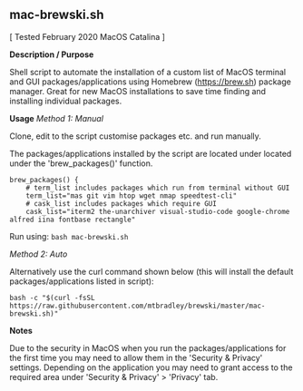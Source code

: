 ## mac-brewski.sh
[ Tested February 2020 MacOS Catalina ]

**Description / Purpose**

Shell script to automate the installation of a custom list of MacOS terminal and GUI packages/applications using Homebrew (https://brew.sh) package manager. Great for new MacOS installations to save time finding and installing individual packages.

**Usage**
*Method 1: Manual*

Clone, edit to the script customise packages etc. and run manually.

The packages/applications installed by the script are located under located under the 'brew_packages()' function.

```
brew_packages() {
    # term_list includes packages which run from terminal without GUI
    term_list="mas git vim htop wget nmap speedtest-cli"
    # cask_list includes packages which require GUI
    cask_list="iterm2 the-unarchiver visual-studio-code google-chrome alfred iina fontbase rectangle"
```

Run using: `bash mac-brewski.sh`

*Method 2: Auto*

Alternatively use the curl command shown below (this will install the default packages/applications listed in script):

`bash -c "$(curl -fsSL https://raw.githubusercontent.com/mtbradley/brewski/master/mac-brewski.sh)"`

**Notes**

Due to the security in MacOS when you run the packages/applications for the first time you may need to allow them in the 'Security & Privacy' settings. Depending on the application you may need to grant access to the required area under 'Security & Privacy' > 'Privacy' tab.
